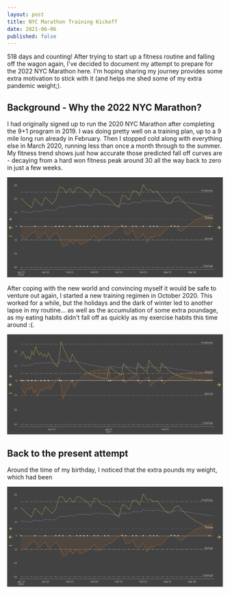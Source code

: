 ```yaml
---
layout: post
title: NYC Marathon Training Kickoff
date: 2021-06-06
published: false
---
```


518 days and counting! After trying to start up a fitness routine and falling off the wagon again, I've decided to document my attempt to prepare for the 2022 NYC Marathon here. I'm hoping sharing my journey provides some extra motivation to stick with it (and helps me shed some of my extra pandemic weight;).

## Background - Why the 2022 NYC Marathon?

I had originally signed up to run the 2020 NYC Marathon after completing the 9+1 program in 2019.  I was doing pretty well on a training plan, up to a 9 mile long run already in February.  Then I stopped cold along with everything else in March 2020, running less than once a month through to the summer.  My fitness trend shows just how accurate those predicted fall off curves are - decaying from a hard won fitness peak around 30 all the way back to zero in just a few weeks.

![pandemic fall off fitness trend](/images/training/week1/pandemic_trend.png)


After coping with the new world and convincing myself it would be safe to venture out again, I started a new training regimen in October 2020.  This worked for a while, but the holidays and the dark of winter led to another lapse in my routine... as well as the accumulation of some extra poundage, as my eating habits didn't fall off as quickly as my exercise habits this time around :(. 

![trying to regain footing fitness trend](/images/training/week1/trying_trend.png)

## Back to the present attempt

Around the time of my birthday, I noticed that the extra pounds my weight, which had been 

![pandemic fitness trend](/images/training/week1/pandemic_trend.png)
